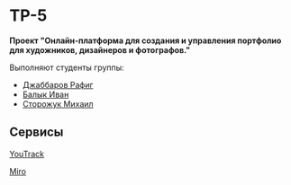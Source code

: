 # TP-5
**Проект "Онлайн-платформа для создания и управления портфолио для художников, дизайнеров и фотографов."**

Выполняют студенты группы:
- [Джаббаров Рафиг](https://github.com/rafigJ)
- [Балык Иван](https://github.com/ivan01239)
- [Сторожук Михаил](https://github.com/Enger-VSU)

## Сервисы

[YouTrack](https://artfolio.youtrack.cloud/agiles/159-2/current)  

[Miro](https://miro.com/app/board/uXjVNpdsweI=/?share_link_id=742657363195)  
